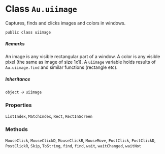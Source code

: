 # Class `Au.uiimage`

Captures, finds and clicks images and colors in windows.

```
public class uiimage
```

##### Remarks

An image is any visible rectangular part of a window. A color is any visible pixel (the same as image of size 1x1). A `uiimage` variable holds results of `Au.uiimage.find` and similar functions (rectangle etc).

##### Inheritance

`object` → `uiimage`

### Properties

`ListIndex`, `MatchIndex`, `Rect`, `RectInScreen`

### Methods

`MouseClick`, `MouseClickD`, `MouseClickR`, `MouseMove`, `PostClick`, `PostClickD`, `PostClickR`, `Skip`, `ToString`, `find`, `find`, `wait`, `waitChanged`, `waitNot`